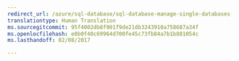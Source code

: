```yaml
---
redirect_url: /azure/sql-database/sql-database-manage-single-databases-portal
translationtype: Human Translation
ms.sourcegitcommit: 95f4002db8f901f9de21db3243910a758687a34f
ms.openlocfilehash: e0b0f40c69964d700fe45c73fb84a7b1b881054c
ms.lasthandoff: 02/08/2017

---
```

